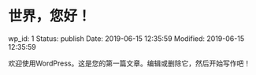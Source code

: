 # 世界，您好！


wp_id: 1
Status: publish
Date: 2019-06-15 12:35:59
Modified: 2019-06-15 12:35:59


<!-- wp:paragraph -->
<p>欢迎使用WordPress。这是您的第一篇文章。编辑或删除它，然后开始写作吧！</p>
<!-- /wp:paragraph -->